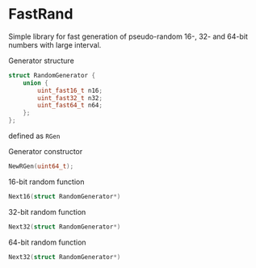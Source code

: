 # FastRand
Simple library for fast generation of pseudo-random 16-, 32- and 64-bit numbers with large interval.

Generator structure
```c
struct RandomGenerator {
    union {
        uint_fast16_t n16;
        uint_fast32_t n32;
        uint_fast64_t n64;
    };
};
```
defined as `RGen`

Generator constructor
```c
NewRGen(uint64_t);
```

16-bit random function
```c
Next16(struct RandomGenerator*)
```

32-bit random function
```c
Next32(struct RandomGenerator*)
```

64-bit random function
```c
Next32(struct RandomGenerator*)
```
